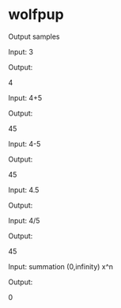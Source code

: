 # wolfpup


Output samples

Input: 3

Output:

<OMI>4</OMI>

Input: 4+5

Output:

<OMA><OMS cd='arith1' name='plus'/><OMI>4</OMI><OMI>5</OMI></OMA>

Input: 4-5

Output:

<OMA><OMS cd='arith1' name='minus'/><OMI>4</OMI><OMI>5</OMI></OMA>

Input: 4.5

Output: <OMF dec='4.5'/>

Input: 4/5

Output:

<OMA style='mfrac'><OMS cd='arith1' name='divide'/><OMI>4</OMI><OMI>5</OMI></OMA>

Input: summation (0,infinity) x^n

Output:

<OMA><OMS cd='arith1' name='sum'/><OMA><OMS cd='interval1' name='integer_interval'/><OMI>0</OMI><OMS cd='nums1' name='infinity'/></OMA><OMBIND><OMS cd='fns1' name='lambda'/><OMBVAR><OMV name='n'/></OMBVAR><OMA><OMS cd='arith1' name='power'/><OMV name='x'/><OMV name='n'/></OMA></OMBIND></OMA>